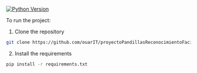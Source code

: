 [![Python Version](https://img.shields.io/badge/python-3.8-hotpink.svg)](https://python.org)

To run the project:
1. Clone the repository
```bash
git clone https://github.com/ouarIT/proyectoPandillasReconocimientoFacial.git
```
2. Install the requirements
```bash
pip install -r requirements.txt
```
